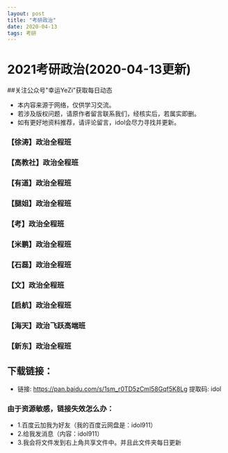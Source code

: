```yaml
---
layout: post
title: "考研政治"
date: 2020-04-13
tags: 考研  
---
```

# 2021考研政治(2020-04-13更新)
##关注公众号"幸运YeZi"获取每日动态

* 本内容来源于网络，仅供学习交流。
* 若涉及版权问题，请原作者留言联系我们，经核实后，若属实即删。
* 如有更好地资料推荐，请评论留言，idol会尽力寻找并更新。


###  【徐涛】政治全程班

###  【高教社】政治全程班

###  【有道】政治全程班

###  【腿姐】政治全程班

###  【考】政治全程班

###  【米鹏】政治全程班

###  【石磊】政治全程班

###  【文】政治全程班

###  【启航】政治全程班

###  【海天】政治飞跃高端班

###  【新东】政治全程班

## 下载链接：


- 链接: https://pan.baidu.com/s/1sm_r0TD5zCml58Gqf5K8Lg 提取码: idol

### 由于资源敏感，链接失效怎么办：

- 1.百度云加我为好友（我的百度云网盘是：idol911）
- 2.给我发消息（内容：idol911）
- 3.我会将文件发到右上角共享文件中。并且此文件夹每日更新
